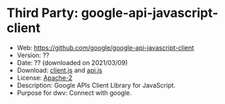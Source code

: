 Third Party: google-api-javascript-client
=========================================

* Web: https://github.com/google/google-api-javascript-client
* Version: ??
* Date: ?? (downloaded on 2021/03/09)
* Download: [client.js](https://apis.google.com/js/client.js) and [api.js](https://apis.google.com/js/api.js)
* License: [Apache-2](https://opensource.org/licenses/Apache-2.0)
* Description: Google APIs Client Library for JavaScript.
* Purpose for dwv: Connect with google.
